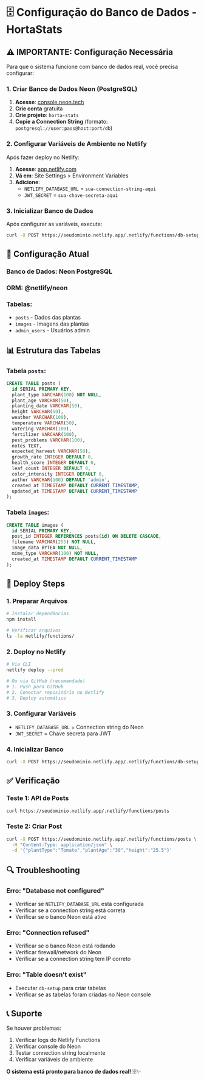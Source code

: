 # 🗄️ Configuração do Banco de Dados - HortaStats

## ⚠️ **IMPORTANTE: Configuração Necessária**

Para que o sistema funcione com banco de dados real, você precisa configurar:

### 1. **Criar Banco de Dados Neon (PostgreSQL)**

1. **Acesse**: [console.neon.tech](https://console.neon.tech)
2. **Crie conta** gratuita
3. **Crie projeto**: `horta-stats`
4. **Copie a Connection String** (formato: `postgresql://user:pass@host:port/db`)

### 2. **Configurar Variáveis de Ambiente no Netlify**

Após fazer deploy no Netlify:

1. **Acesse**: [app.netlify.com](https://app.netlify.com)
2. **Vá em**: Site Settings > Environment Variables
3. **Adicione**:
   - `NETLIFY_DATABASE_URL` = `sua-connection-string-aqui`
   - `JWT_SECRET` = `sua-chave-secreta-aqui`

### 3. **Inicializar Banco de Dados**

Após configurar as variáveis, execute:

```bash
curl -X POST https://seudominio.netlify.app/.netlify/functions/db-setup
```

## 🔧 **Configuração Atual**

### **Banco de Dados**: Neon PostgreSQL
### **ORM**: @netlify/neon
### **Tabelas**:
- `posts` - Dados das plantas
- `images` - Imagens das plantas  
- `admin_users` - Usuários admin

## 📊 **Estrutura das Tabelas**

### **Tabela `posts`**:
```sql
CREATE TABLE posts (
  id SERIAL PRIMARY KEY,
  plant_type VARCHAR(100) NOT NULL,
  plant_age VARCHAR(50),
  planting_date VARCHAR(50),
  height VARCHAR(50),
  weather VARCHAR(100),
  temperature VARCHAR(50),
  watering VARCHAR(100),
  fertilizer VARCHAR(100),
  pest_problems VARCHAR(100),
  notes TEXT,
  expected_harvest VARCHAR(50),
  growth_rate INTEGER DEFAULT 0,
  health_score INTEGER DEFAULT 0,
  leaf_count INTEGER DEFAULT 0,
  color_intensity INTEGER DEFAULT 0,
  author VARCHAR(100) DEFAULT 'admin',
  created_at TIMESTAMP DEFAULT CURRENT_TIMESTAMP,
  updated_at TIMESTAMP DEFAULT CURRENT_TIMESTAMP
);
```

### **Tabela `images`**:
```sql
CREATE TABLE images (
  id SERIAL PRIMARY KEY,
  post_id INTEGER REFERENCES posts(id) ON DELETE CASCADE,
  filename VARCHAR(255) NOT NULL,
  image_data BYTEA NOT NULL,
  mime_type VARCHAR(100) NOT NULL,
  created_at TIMESTAMP DEFAULT CURRENT_TIMESTAMP
);
```

## 🚀 **Deploy Steps**

### **1. Preparar Arquivos**
```bash
# Instalar dependências
npm install

# Verificar arquivos
ls -la netlify/functions/
```

### **2. Deploy no Netlify**
```bash
# Via CLI
netlify deploy --prod

# Ou via GitHub (recomendado)
# 1. Push para GitHub
# 2. Conectar repositório no Netlify
# 3. Deploy automático
```

### **3. Configurar Variáveis**
- `NETLIFY_DATABASE_URL` = Connection string do Neon
- `JWT_SECRET` = Chave secreta para JWT

### **4. Inicializar Banco**
```bash
curl -X POST https://seudominio.netlify.app/.netlify/functions/db-setup
```

## ✅ **Verificação**

### **Teste 1: API de Posts**
```bash
curl https://seudominio.netlify.app/.netlify/functions/posts
```

### **Teste 2: Criar Post**
```bash
curl -X POST https://seudominio.netlify.app/.netlify/functions/posts \
  -H "Content-Type: application/json" \
  -d '{"plantType":"Tomate","plantAge":"30","height":"25.5"}'
```

## 🔍 **Troubleshooting**

### **Erro: "Database not configured"**
- Verificar se `NETLIFY_DATABASE_URL` está configurada
- Verificar se a connection string está correta
- Verificar se o banco Neon está ativo

### **Erro: "Connection refused"**
- Verificar se o banco Neon está rodando
- Verificar firewall/network do Neon
- Verificar se a connection string tem IP correto

### **Erro: "Table doesn't exist"**
- Executar `db-setup` para criar tabelas
- Verificar se as tabelas foram criadas no Neon console

## 📞 **Suporte**

Se houver problemas:
1. Verificar logs do Netlify Functions
2. Verificar console do Neon
3. Testar connection string localmente
4. Verificar variáveis de ambiente

**O sistema está pronto para banco de dados real!** 🗄️✨
